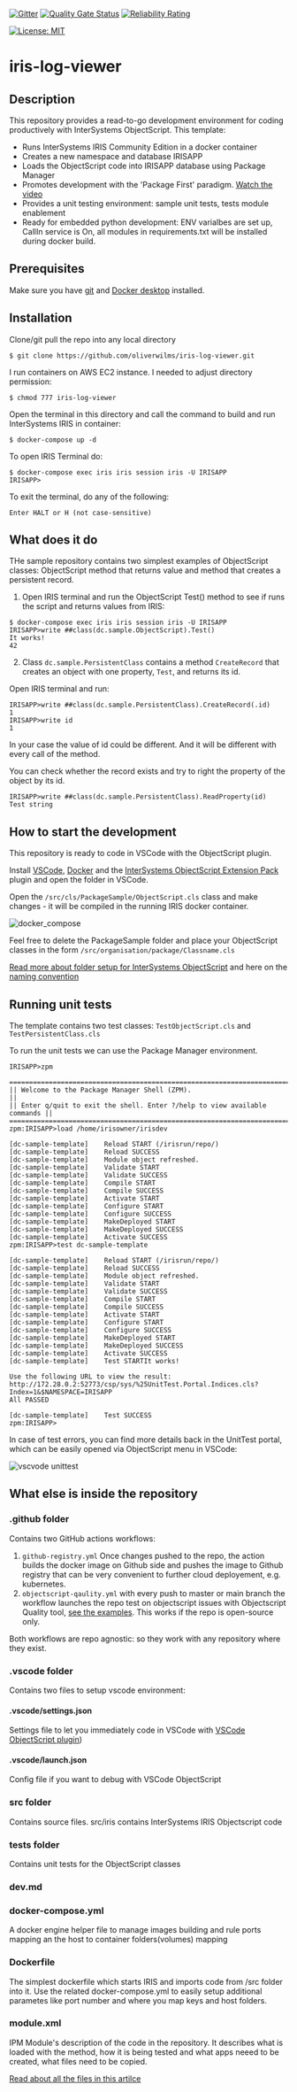  [![Gitter](https://img.shields.io/badge/Available%20on-Intersystems%20Open%20Exchange-00b2a9.svg)](https://openexchange.intersystems.com/package/intersystems-iris-dev-template)
 [![Quality Gate Status](https://community.objectscriptquality.com/api/project_badges/measure?project=intersystems_iris_community%2Fintersystems-iris-dev-template&metric=alert_status)](https://community.objectscriptquality.com/dashboard?id=intersystems_iris_community%2Fintersystems-iris-dev-template)
 [![Reliability Rating](https://community.objectscriptquality.com/api/project_badges/measure?project=intersystems_iris_community%2Fintersystems-iris-dev-template&metric=reliability_rating)](https://community.objectscriptquality.com/dashboard?id=intersystems_iris_community%2Fintersystems-iris-dev-template)

[![License: MIT](https://img.shields.io/badge/License-MIT-blue.svg?style=flat&logo=AdGuard)](LICENSE)
# iris-log-viewer

## Description
This repository provides a read-to-go development environment for coding productively with InterSystems ObjectScript. This template:
* Runs InterSystems IRIS Community Edition in a docker container
* Creates a new namespace and database IRISAPP
* Loads the ObjectScript code into IRISAPP database using Package Manager 
* Promotes development with the 'Package First' paradigm. [Watch the video](https://www.youtube.com/watch?v=havPyPbUj1I)
* Provides a unit testing environment: sample unit tests, tests module enablement
* Ready for embedded python development: ENV varialbes are set up, CallIn service is On, all modules in requirements.txt will be installed during docker build.

## Prerequisites
Make sure you have [git](https://git-scm.com/book/en/v2/Getting-Started-Installing-Git) and [Docker desktop](https://www.docker.com/products/docker-desktop) installed.

## Installation 

Clone/git pull the repo into any local directory

```
$ git clone https://github.com/oliverwilms/iris-log-viewer.git
```

I run containers on AWS EC2 instance. I needed to adjust directory permission:

```
$ chmod 777 iris-log-viewer
```

Open the terminal in this directory and call the command to build and run InterSystems IRIS in container:

```
$ docker-compose up -d
```

To open IRIS Terminal do:

```
$ docker-compose exec iris iris session iris -U IRISAPP
IRISAPP>
```

To exit the terminal, do any of the following:

```
Enter HALT or H (not case-sensitive)
```

## What does it do
THe sample repository contains two simplest examples of ObjectScript classes: ObjectScript method that returns value and method that creates a persistent record.

1. Open IRIS terminal and run the ObjectScript Test() method to see if runs the script and returns values from IRIS:

```
$ docker-compose exec iris iris session iris -U IRISAPP
IRISAPP>write ##class(dc.sample.ObjectScript).Test()
It works!
42
```



2. Class `dc.sample.PersistentClass` contains a method `CreateRecord` that creates an object with one property, `Test`, and returns its id.

Open IRIS terminal and run:

```
IRISAPP>write ##class(dc.sample.PersistentClass).CreateRecord(.id)
1
IRISAPP>write id
1
```

In your case the value of id could be different. And it will be different with every call of the method.

You can check whether the record exists and try to right the property of the object by its id.

```
IRISAPP>write ##class(dc.sample.PersistentClass).ReadProperty(id)
Test string
```

## How to start the development

This repository is ready to code in VSCode with the ObjectScript plugin.

Install [VSCode](https://code.visualstudio.com/), [Docker](https://marketplace.visualstudio.com/items?itemName=ms-azuretools.vscode-docker) and the [InterSystems ObjectScript Extension Pack](https://marketplace.visualstudio.com/items?itemName=intersystems-community.objectscript-pack) plugin and open the folder in VSCode.

Open the `/src/cls/PackageSample/ObjectScript.cls` class and make changes - it will be compiled in the running IRIS docker container.

![docker_compose](https://user-images.githubusercontent.com/2781759/76656929-0f2e5700-6547-11ea-9cc9-486a5641c51d.gif)

Feel free to delete the PackageSample folder and place your ObjectScript classes in the form
`/src/organisation/package/Classname.cls`

[Read more about folder setup for InterSystems ObjectScript](https://community.intersystems.com/post/simplified-objectscript-source-folder-structure-package-manager) and here on the [naming convention](https://community.intersystems.com/post/naming-convention-objectscript-packages-classes-and-package-manager-modules-names)

## Running unit tests

The template contains two test classes: `TestObjectScript.cls` and `TestPersistentClass.cls `

To run the unit tests we can use the Package Manager environment.

```
IRISAPP>zpm

=============================================================================
|| Welcome to the Package Manager Shell (ZPM).                             ||
|| Enter q/quit to exit the shell. Enter ?/help to view available commands ||
=============================================================================
zpm:IRISAPP>load /home/irisowner/irisdev

[dc-sample-template]    Reload START (/irisrun/repo/)
[dc-sample-template]    Reload SUCCESS
[dc-sample-template]    Module object refreshed.
[dc-sample-template]    Validate START
[dc-sample-template]    Validate SUCCESS
[dc-sample-template]    Compile START
[dc-sample-template]    Compile SUCCESS
[dc-sample-template]    Activate START
[dc-sample-template]    Configure START
[dc-sample-template]    Configure SUCCESS
[dc-sample-template]    MakeDeployed START
[dc-sample-template]    MakeDeployed SUCCESS
[dc-sample-template]    Activate SUCCESS
zpm:IRISAPP>test dc-sample-template

[dc-sample-template]    Reload START (/irisrun/repo/)
[dc-sample-template]    Reload SUCCESS
[dc-sample-template]    Module object refreshed.
[dc-sample-template]    Validate START
[dc-sample-template]    Validate SUCCESS
[dc-sample-template]    Compile START
[dc-sample-template]    Compile SUCCESS
[dc-sample-template]    Activate START
[dc-sample-template]    Configure START
[dc-sample-template]    Configure SUCCESS
[dc-sample-template]    MakeDeployed START
[dc-sample-template]    MakeDeployed SUCCESS
[dc-sample-template]    Activate SUCCESS
[dc-sample-template]    Test STARTIt works!

Use the following URL to view the result:
http://172.28.0.2:52773/csp/sys/%25UnitTest.Portal.Indices.cls?Index=1&$NAMESPACE=IRISAPP
All PASSED

[dc-sample-template]    Test SUCCESS
zpm:IRISAPP>
```

In case of test errors, you can find more details back in the UnitTest portal, which can be easily opened via ObjectScript menu in VSCode:

![vscvode unittest](https://user-images.githubusercontent.com/2781759/152678943-7d9d9696-e26a-449f-b1d7-f924528c8e3a.png)

## What else is inside the repository

### .github folder

Contains two GitHub actions workflows: 
1. `github-registry.yml` 
    Once changes pushed to the repo, the action builds the docker image on Github side and pushes the image to Github registry that can be very convenient to further cloud deployement, e.g. kubernetes.
2. `objectscript-qaulity.yml`
    with every push to master or main branch the workflow launches the repo test on objectscript issues with Objectscript Quality tool, [see the examples](https://community.objectscriptquality.com/projects?sort=-analysis_date). This works if the repo is open-source only.

Both workflows are repo agnostic: so they work with any repository where they exist.

### .vscode folder
Contains two files to setup vscode environment:

#### .vscode/settings.json

Settings file to let you immediately code in VSCode with [VSCode ObjectScript plugin](https://marketplace.visualstudio.com/items?itemName=daimor.vscode-objectscript))

#### .vscode/launch.json

Config file if you want to debug with VSCode ObjectScript

### src folder

Contains source files.
src/iris contains InterSystems IRIS Objectscript code

### tests folder
Contains unit tests for the ObjectScript classes

### dev.md

### docker-compose.yml

A docker engine helper file to manage images building and rule ports mapping an the host to container folders(volumes) mapping

### Dockerfile

The simplest dockerfile which starts IRIS and imports code from /src folder into it.
Use the related docker-compose.yml to easily setup additional parametes like port number and where you map keys and host folders.

### module.xml

IPM Module's description of the code in the repository.
It describes what is loaded with the method, how it is being tested and what apps neeed to be created, what files need to be copied.

[Read about all the files in this artilce](https://community.intersystems.com/post/dockerfile-and-friends-or-how-run-and-collaborate-objectscript-projects-intersystems-iris)
